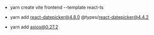 - yarn create vite frontend --template react-ts

- yarn add react-datepicker@4.8.0 @types/react-datepicker@4.4.2

- yarn add axios@0.27.2